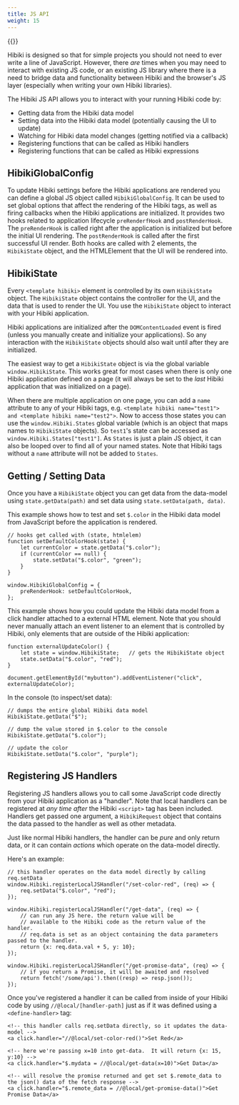 ```yaml
---
title: JS API
weight: 15
---
```


{{<toc>}}

Hibiki is designed so that for simple projects you should not need to ever write a line of JavaScript.  However, there *are*
times when you may need to interact with existing JS code, or an existing JS library where there is a need to bridge
data and functionality between Hibiki and the browser's JS layer (especially when writing your own Hibiki libraries).

The Hibiki JS API allows you to interact with your running Hibiki code by:

* Getting data from the Hibiki data model
* Setting data into the Hibiki data model (potentially causing the UI to update)
* Watching for Hibiki data model changes (getting notified via a callback)
* Registering functions that can be called as Hibiki handlers
* Registering functions that can be called as Hibiki expressions

## HibikiGlobalConfig

To update Hibiki settings before the Hibiki applications are rendered you can define a
global JS object called `HibikiGlobalConfig`. It can
be used to set global options that affect the rendering of the Hibiki tags, as well as 
firing callbacks when the Hibiki applications are initialized.  It provides two hooks related to
application lifecycle `preRenderfHook` and `postRenderHook`.  The `preRenderHook` is called right after
the application is initialized but before the initial UI rendering.  The `postRenderHook` is
called after the first successful UI render.  Both hooks are called with 2 elements, the `HibikiState`
object, and the HTMLElement that the UI will be rendered into.

## HibikiState

Every `<template hibiki>` element is controlled by its own `HibikiState` object.  The `HibikiState` object 
contains the controller for the UI, and the data that is used to render the UI.  You use the `HibikiState`
object to interact with your Hibiki application.

Hibiki applications are initialized after the `DOMContentLoaded` event is fired (unless you manually
create and initialize your applications).  So any interaction with the `HibikiState` objects should also wait
until after they are initialized.

The easiest way to get a `HibikiState` object is via the global variable `window.HibikiState`.
This works great for most cases when there is only one Hibiki application defined on a page (it will
always be set to the *last* Hibiki application that was initialized on a page).

When there are multiple application on one page, you can add a `name` attribute to any of your Hibiki
tags, e.g. `<template hibiki name="test1"> and <template hibiki name="test2">`.  Now to access
those states you can use the `window.Hibiki.States` global variable (which is an object that
maps names to `HibikiState` objects).  So `test1`'s state can be accessed as
`window.Hibiki.States["test1"]`.  As `States` is just a plain JS object, it can also be looped
over to find all of your named states.  Note that Hibiki tags without a `name` attribute will
not be added to `States`.

## Getting / Setting Data

Once you have a `HibikiState` object you can get data from the data-model using
`state.getData(path)` and set data using `state.setData(path, data)`.

This example shows how to test and set `$.color` in the Hibiki data model from
JavaScript before the application is rendered.
```
// hooks get called with (state, htmlelem)
function setDefaultColorHook(state) {
    let currentColor = state.getData("$.color");
    if (currentColor == null) {
        state.setData("$.color", "green");
    }
}

window.HibikiGlobalConfig = {
    preRenderHook: setDefaultColorHook,
};
```

This example shows how you could update the Hibiki data model from a click handler
attached to a external HTML element.  Note that you should never manually attach
an event listener to an element that is controlled by Hibiki, only
elements that are outside of the Hibiki application:
```
function externalUpdateColor() {
    let state = window.HibikiState;   // gets the HibikiState object
    state.setData("$.color", "red");
}

document.getElementById("mybutton").addEventListener("click", externalUpdateColor);
```

In the console (to inspect/set data):
```
// dumps the entire global Hibiki data model
HibikiState.getData("$");

// dump the value stored in $.color to the console
HibikiState.getData("$.color");

// update the color
HibikiState.setData("$.color", "purple");
```


## Registering JS Handlers

Registering JS handlers allows you to call some JavaScript code directly from
your Hibiki application as a "handler".  Note that local handlers can
be registered at *any time after* the Hibiki `<script>` tag has been included.
Handlers get passed one argument, a `HibikiRequest` object that contains
the data passed to the handler as well as other metadata.

Just like normal Hibiki handlers, the handler can be *pure* and only return
data, or it can contain *actions* which operate on the data-model directly.

Here's an example:
```
// this handler operates on the data model directly by calling req.setData
window.Hibiki.registerLocalJSHandler("/set-color-red", (req) => {
    req.setData("$.color", "red");
});

window.Hibiki.registerLocalJSHandler("/get-data", (req) => {
    // can run any JS here. the return value will be
    // available to the Hibiki code as the return value of the handler.
    // req.data is set as an object containing the data parameters passed to the handler.
    return {x: req.data.val + 5, y: 10};
});

window.Hibiki.registerLocalJSHandler("/get-promise-data", (req) => {
    // if you return a Promise, it will be awaited and resolved
    return fetch('/some/api').then((resp) => resp.json());
});
```

Once you've registered a handler it can be called from inside of your
Hibiki code by using `//@local/[handler-path]` just as if it was
defined using a `<define-handler>` tag:
```
<!-- this handler calls req.setData directly, so it updates the data-model -->
<a click.handler="//@local/set-color-red()">Set Red</a>

<!-- here we're passing x=10 into get-data.  It will return {x: 15, y:10} -->
<a click.handler="$.mydata = //@local/get-data(x=10)">Get Data</a>

<!-- will resolve the promise returned and get set $.remote_data to the json() data of the fetch response -->
<a click.handler="$.remote_data = //@local/get-promise-data()">Get Promise Data</a>
```


